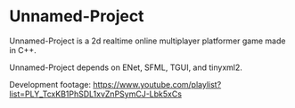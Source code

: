 Unnamed-Project
===============
Unnamed-Project is a 2d realtime online multiplayer platformer game made in C++.

Unnamed-Project depends on ENet, SFML, TGUI, and tinyxml2.

Development footage: 
https://www.youtube.com/playlist?list=PLY_TcxKB1PhSDL1xvZnPSymCJ-Lbk5xCs

